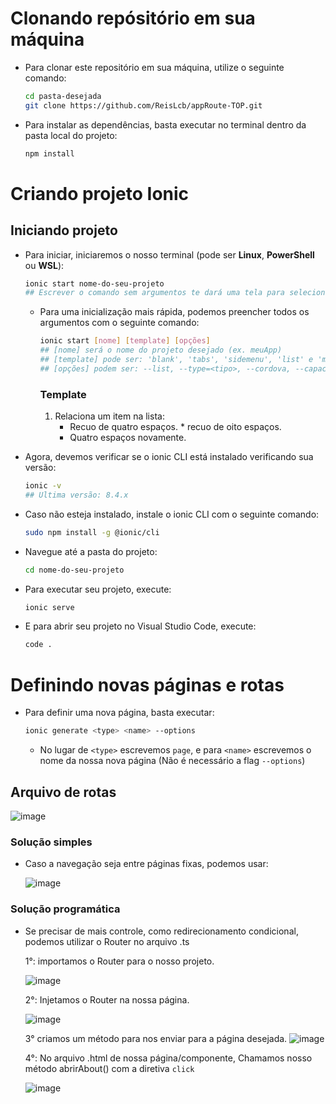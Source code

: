 # Clonando repósitório em sua máquina
- Para clonar este repositório em sua máquina, utilize o seguinte comando:
   ```bash
   cd pasta-desejada 
   git clone https://github.com/ReisLcb/appRoute-TOP.git

- Para instalar as dependências, basta executar no terminal dentro da pasta local do projeto:
  ```bash
  npm install

# Criando projeto Ionic
## Iniciando projeto
- Para iniciar, iniciaremos o nosso terminal (pode ser **Linux**, **PowerShell** ou **WSL**):
    ```bash
    ionic start nome-do-seu-projeto
    ## Escrever o comando sem argumentos te dará uma tela para selecionar as dependências e configurações do projeto
    ```
   - Para uma inicialização mais rápida, podemos preencher todos os argumentos com o seguinte comando:
     ```bash
     ionic start [nome] [template] [opções]
     ## [nome] será o nome do projeto desejado (ex. meuApp)
     ## [template] pode ser: 'blank', 'tabs', 'sidemenu', 'list' e 'my-first-app' (dependendo do framework usado)
     ## [opções] podem ser: --list, --type=<tipo>, --cordova, --capacitor e --id=<id>
     ```
      ### Template
        1. Relaciona um item na lista:
           - Recuo de quatro espaços.
                 * recuo de oito espaços.
           - Quatro espaços novamente.
     
- Agora, devemos verificar se o ionic CLI está instalado verificando sua versão:
    ```bash
    ionic -v 
    ## Ultima versão: 8.4.x
- Caso não esteja instalado, instale o ionic CLI com o seguinte comando:
    ```bash
  sudo npm install -g @ionic/cli
- Navegue até a pasta do projeto:
    ```bash
    cd nome-do-seu-projeto
- Para executar seu projeto, execute:
    ```bash
    ionic serve
- E para abrir seu projeto no Visual Studio Code, execute:
    ```bash
    code .
# Definindo novas páginas e rotas
- Para definir uma nova página, basta executar:
    ```bash
    ionic generate <type> <name> --options
    ```

    - No lugar de ```<type>``` escrevemos ```page```, e para ```<name>``` escrevemos o nome da nossa nova página (Não é necessário a flag ```--options```)
## Arquivo de rotas
![image](https://github.com/user-attachments/assets/8fff08db-8500-45d5-9746-1ade71e08b02)

### Solução simples
- Caso a navegação seja entre páginas fixas, podemos usar:
  
  ![image](https://github.com/user-attachments/assets/c82b3523-60de-411a-8ffb-990b5fef3ba7)

### Solução programática
- Se precisar de mais controle, como redirecionamento condicional, podemos utilizar o Router no arquivo .ts
  
  1°: importamos o Router para o nosso projeto.
  
  ![image](https://github.com/user-attachments/assets/c57e8e06-7024-44d1-b629-f0feafcc2506)

  2°: Injetamos o Router na nossa página.
  
  ![image](https://github.com/user-attachments/assets/eb8b17f2-24ed-4c84-8f44-5358ee68d560)

  3° criamos um método para nos enviar para a página desejada.
  ![image](https://github.com/user-attachments/assets/58e92c59-bb1d-414c-a009-d2fc0716983f)

  4°: No arquivo .html de nossa página/componente, Chamamos nosso método abrirAbout() com a diretiva ```click```

  ![image](https://github.com/user-attachments/assets/fd4b7ed4-e315-4046-af8c-9042d25f6d0f)
